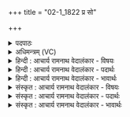 +++
title = "02-1_1822 प्र सो"

+++
<details><summary>पदपाठः</summary>

प्रः꣢। सः। अ꣣ग्ने। त꣡व꣢꣯। ऊ꣣ति꣡भिः꣢। सु꣣वी꣡रा꣢भिः। सु꣣। वी꣡रा꣢꣯भिः। त꣣रति। वा꣡ज꣢꣯कर्मभिः। वा꣡ज꣢꣯। क꣣र्मभिः। य꣡स्य꣢꣯। त्वम्। स꣣ख्य꣢म्। स꣣। ख्य꣢म्। आ꣡वि꣢꣯थ। १८२२।
</details>

<details><summary>अधिमन्त्रम् (VC)</summary>

- अग्निः
- सौभरि: काण्व:
- काकुभः प्रगाथः (विषमा ककुप्, समा सतोबृहती)
- ऋषभः
</details>

<details><summary>हिन्दी : आचार्य रामनाथ वेदालंकार - विषयः</summary>

प्रथम ऋचा की व्याख्या पूर्वार्चिक में १०८ क्रमाङ्क पर हो चुकी है। परमात्मा की मैत्री का महत्त्व वर्णन करते हैं।
</details>

<details><summary>हिन्दी : आचार्य रामनाथ वेदालंकार - पदार्थः</summary>

पदार्थान्वयभाषाः -  हे (अग्ने) अग्रनायक जगदीश्वर ! (सः) वह मनुष्य (सुवीराभिः) श्रेष्ठ वीरों को प्राप्त करानेवाली, (वाजकर्मभिः) बल एवम् उत्साह उत्पन्न करनेवाली (तव ऊतिभिः) आपकी रक्षाओं से (प्र तिरति) वृद्धि पा लेता है अथवा दुःखों को सर्वथा तर जाता है, (यस्य) जिसकी (त्वम्) महाबली आप (सख्यम्) मित्रता को (आविथ) स्वीकार कर लेते हो ॥१॥
</details>

<details><summary>हिन्दी : आचार्य रामनाथ वेदालंकार - भावार्थः</summary>

भावार्थभाषाः -  कौन उसे बाधा पहुँचाने वा दुःख देने में समर्थ हो सकता है,जिसका जगदीश सखा हो ॥१॥
</details>

<details><summary>संस्कृत : आचार्य रामनाथ वेदालंकार - विषयः</summary>

तत्र प्रथमा ऋक् पूर्वार्चिके १०८ क्रमाङ्के व्याख्यातपूर्वा। परमात्मनः सख्यस्य महत्त्वं वर्णयति।
</details>

<details><summary>संस्कृत : आचार्य रामनाथ वेदालंकार - पदार्थः</summary>

पदार्थान्वयभाषाः -  हे (अग्ने) अग्रनायक जगदीश्वर ! (सः) असौ जनः (सुवीराभिः) श्रेष्ठाः वीराः प्राप्यन्ते याभिः ताभिः (वाजकर्मभिः) बलोत्साहकारिणीभिः (तव ऊतिभिः) त्वदीयाभिः रक्षाभिः (प्र तिरति) प्रवर्द्धते,दुःखानि अत्यन्तं तरति वा,यस्य जनस्य (त्वम्) महाबलः (सख्यम्) मैत्रीम् (आविथ) प्राप्नोषि,स्वीकरोषि ॥१॥
</details>

<details><summary>संस्कृत : आचार्य रामनाथ वेदालंकार - भावार्थः</summary>

भावार्थभाषाः -  कस्तं बाधितुं दुःखयितुं वा प्रभवेद् यस्य खलु जगदीशः सखा ॥१॥
</details>
